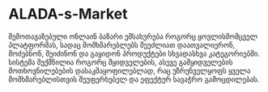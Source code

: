 # ALADA-s-Market

შემოთავაზებული ონლაინ ბაზარი ემსახურება როგორც ყოვლისმომცველ პლატფორმას, სადაც მომხმარებლებს შეუძლიათ დაათვალიერონ, მოძებნონ, შეიძინონ და გაყიდონ პროდუქტები სხვადასხვა კატეგორიებში. სისტემა შექმნილია როგორც მყიდველების, ასევე გამყიდველების მოთხოვნილებების დასაკმაყოფილებლად, რაც უზრუნველყოფს ყველა მომხმარებლისთვის შეუფერხებელ და ეფექტურ სავაჭრო გამოცდილებას.
